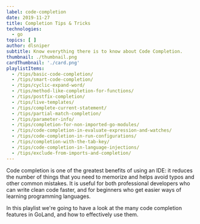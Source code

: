 ```yaml
---
label: code-completion
date: 2019-11-27
title: Completion Tips & Tricks
technologies:
  - go
topics: [ ]
author: dlsniper
subtitle: Know everything there is to know about Code Completion.
thumbnail: ./thumbnail.png
cardThumbnail: './card.png'
playlistItems:
  - /tips/basic-code-completion/
  - /tips/smart-code-completion/
  - /tips/cyclic-expand-word/
  - /tips/method-like-completion-for-functions/
  - /tips/postfix-completion/
  - /tips/live-templates/
  - /tips/complete-current-statement/
  - /tips/partial-match-completion/
  - /tips/parameter-info/
  - /tips/completion-for-non-imported-go-modules/
  - /tips/code-completion-in-evaluate-expression-and-watches/
  - /tips/code-completion-in-run-configurations/
  - /tips/completion-with-the-tab-key/
  - /tips/code-completion-in-language-injections/
  - /tips/exclude-from-imports-and-completion/
---
```



Code completion is one of the greatest benefits of using an IDE: it reduces the number of things that you need to memorize and helps avoid typos and other common mistakes. It is useful for both professional developers who can write clean code faster, and for beginners who get easier ways of learning programming languages.

In this playlist we're going to have a look at the many code completion features in GoLand, and how to effectively use them.
